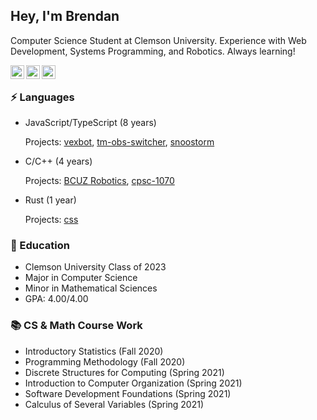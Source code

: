 ## Hey, I'm Brendan

Computer Science Student at Clemson University. Experience with Web Development, Systems Programming, and Robotics. Always learning! 

<a href="https://discord.com/users/274004148276690944">
  <img align="left" alt="Brendan's Discord" width="22px" src="https://raw.githubusercontent.com/peterthehan/peterthehan/master/assets/discord.svg" />
</a>
<a href="https://www.instagram.com/mayberushes">
  <img align="left" alt="Brendan's Instagram" width="22px" src="https://upload.wikimedia.org/wikipedia/commons/thumb/a/a5/Instagram_icon.png/1024px-Instagram_icon.png" />
</a>
<a href="https://www.linkedin.com/in/bmmcgui/">
  <img align="left" alt="Brendan's LinkedIn" width="22px" src="https://raw.githubusercontent.com/peterthehan/peterthehan/master/assets/linkedin.svg" />
</a>

</br>

### ⚡ Languages
- JavaScript/TypeScript (8 years)

  Projects: [vexbot](https://github.com/MayorMonty/vexbot), [tm-obs-switcher](https://github.com/MayorMonty/tm-obs-switcher), [snoostorm](https://github.com/MayorMonty/snoostorm) 
  
- C/C++ (4 years)
  
  Projects: [BCUZ Robotics](https://github.com/BCUZRobotics), [cpsc-1070](https://github.com/MayorMonty/cpsc-1070)

- Rust (1 year)
  
  Projects: [css](https://github.com/MayorMonty/css)

### 🏫 Education
 - Clemson University Class of 2023
 - Major in Computer Science
 - Minor in Mathematical Sciences
 - GPA: 4.00/4.00
 
### 📚 CS & Math Course Work
 - Introductory Statistics (Fall 2020)
 - Programming Methodology (Fall 2020)
 - Discrete Structures for Computing (Spring 2021)
 - Introduction to Computer Organization (Spring 2021)
 - Software Development Foundations (Spring 2021)
 - Calculus of Several Variables (Spring 2021)
 
 

